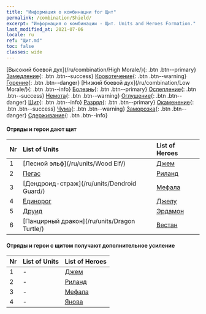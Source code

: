 ```yaml
---
title: "Информация о комбинации for Щит"
permalink: /combination/Shield/
excerpt: "Информация о комбинации - Щит. Units and Heroes Formation."
last_modified_at: 2021-07-06
locale: ru
ref: "Щит.md"
toc: false
classes: wide
---
```


  [Высокий боевой дух](/ru/combination/High Morale/){: .btn .btn--primary} [Замедление](/ru/combination/Slow/){: .btn .btn--success} [Кровотечение](/ru/combination/Bleeding/){: .btn .btn--warning} [Горение](/ru/combination/Burning/){: .btn .btn--danger} [Низкий боевой дух](/ru/combination/Low Morale/){: .btn .btn--info} [Болезнь](/ru/combination/Disease/){: .btn .btn--primary} [Ослепление](/ru/combination/Blind/){: .btn .btn--success} [Немота](/ru/combination/Silence/){: .btn .btn--warning} [Оглушение](/ru/combination/Stun/){: .btn .btn--danger} [Щит](/ru/combination/Shield/){: .btn .btn--info} [Разряд](/ru/combination/Static/){: .btn .btn--primary} [Окаменение](/ru/combination/Petrify/){: .btn .btn--success} [Чума](/ru/combination/Plague/){: .btn .btn--warning} [Заморозка](/ru/combination/Freeze/){: .btn .btn--danger} [Сдерживание](/ru/combination/Deterrence/){: .btn .btn--info} 


#### Отряды и герои дают щит

  | Nr |  List of Units  | List of Heroes | 
  |:---|:----------------|:---------------| 
  | 1 | [Лесной эльф](/ru/units/Wood Elf/) | [Джем](/ru/heroes/Gem/) |
  | 2 | [Пегас](/ru/units/Pegasus/) | [Риланд](/ru/heroes/Ryland/) |
  | 3 | [Дендроид-страж](/ru/units/Dendroid Guard/) | [Мефала](/ru/heroes/Mephala/) |
  | 4 | [Единорог](/ru/units/Unicorn/) | [Джелу](/ru/heroes/Gelu/) |
  | 5 | [Друид](/ru/units/Druid/) | [Эрдамон](/ru/heroes/Erdamon/) |
  | 6 | [Панцирный дракон](/ru/units/Dragon Turtle/) | [Вестан](/ru/heroes/Wystan/) |


#### Отряды и герои с щитом получают дополнительное усиление

  | Nr |  List of Units  | List of Heroes | 
  |:---|:----------------|:---------------| 
  | 1 | - | [Джем](/ru/heroes/Gem/) |
  | 2 | - | [Риланд](/ru/heroes/Ryland/) |
  | 3 | - | [Мефала](/ru/heroes/Mephala/) |
  | 4 | - | [Янова](/ru/heroes/Jenova/) |
